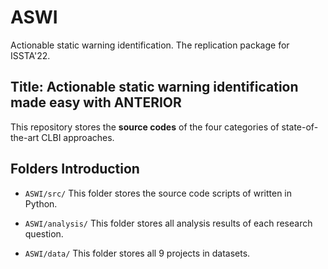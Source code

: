 # ASWI
Actionable static warning identification. The replication package for ISSTA'22.

##  Title: Actionable static warning identification made easy with ANTERIOR

This repository stores the **source codes** of the four categories of state-of-the-art CLBI approaches.

##  Folders Introduction

- `ASWI/src/` This folder stores the source code scripts of written in Python.

- `ASWI/analysis/` This folder stores all analysis results of each research question.

- `ASWI/data/` This folder stores all 9 projects in datasets.
